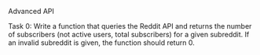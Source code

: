 Advanced API

Task 0: Write a function that queries the Reddit API and returns the number of subscribers (not active users, total subscribers) for a given subreddit. If an invalid subreddit is given, the function should return 0.

